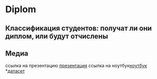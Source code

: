 # Diplom
## Классификация студентов: получат ли они диплом, или будут отчислены 

## Медиа
ссылка на презентацию [презентация](ССБ.pptx)
ссылка на ноутбук[ноутбук](ССБ.ipynb)
*[датасет]([ноутбук](ССБ.ipynb))
